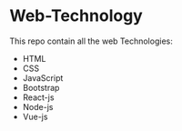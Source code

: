 # Web-Technology

This repo contain all the web Technologies:

- HTML
- CSS
- JavaScript
- Bootstrap
- React-js
- Node-js
- Vue-js
